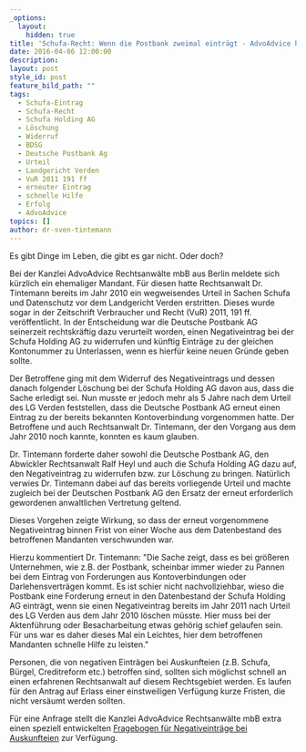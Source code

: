 ```yaml
---
_options:
  layout:
    hidden: true
title: 'Schufa-Recht: Wenn die Postbank zweimal einträgt - AdvoAdvice hilft schnell bei Löschung von Negativeintrag'
date: 2016-04-06 12:00:00
description:
layout: post
style_id: post
feature_bild_path: ""
tags:
  - Schufa-Eintrag
  - Schufa-Recht
  - Schufa Holding AG
  - Löschung
  - Widerruf
  - BDSG
  - Deutsche Postbank Ag
  - Urteil
  - Landgericht Verden
  - VuR 2011 191 ff
  - erneuter Eintrag
  - schnelle Hilfe
  - Erfolg
  - AdvoAdvice
topics: []
author: dr-sven-tintemann
---
```



Es gibt Dinge im Leben, die gibt es gar nicht. Oder doch?

Bei der Kanzlei AdvoAdvice Rechtsanwälte mbB aus Berlin meldete sich kürzlich ein ehemaliger Mandant. Für diesen hatte Rechtsanwalt Dr. Tintemann bereits im Jahr 2010 ein wegweisendes Urteil in Sachen Schufa und Datenschutz vor dem Landgericht Verden erstritten. Dieses wurde sogar in der Zeitschrift Verbraucher und Recht (VuR) 2011, 191 ff. veröffentlicht. In der Entscheidung war die Deutsche Postbank AG seinerzeit rechtskräftig dazu verurteilt worden, einen Negativeintrag bei der Schufa Holding AG zu widerrufen und künftig Einträge zu der gleichen Kontonummer zu Unterlassen, wenn es hierfür keine neuen Gründe geben sollte.

Der Betroffene ging mit dem Widerruf des Negativeintrags und dessen danach folgender Löschung bei der Schufa Holding AG davon aus, dass die Sache erledigt sei. Nun musste er jedoch mehr als 5 Jahre nach dem Urteil des LG Verden feststellen, dass die Deutsche Postbank AG erneut einen Eintrag zu der bereits bekannten Kontoverbindung vorgenommen hatte. Der Betroffene und auch Rechtsanwalt Dr. Tintemann, der den Vorgang aus dem Jahr 2010 noch kannte, konnten es kaum glauben.

Dr. Tintemann forderte daher sowohl die Deutsche Postbank AG, den Abwickler Rechtsanwalt Ralf Heyl und auch die Schufa Holding AG dazu auf, den Negativeintrag zu widerrufen bzw. zur Löschung zu bringen. Natürlich verwies Dr. Tintemann dabei auf das bereits vorliegende Urteil und machte zugleich bei der Deutschen Postbank AG den Ersatz der erneut erforderlich gewordenen anwaltlichen Vertretung geltend.

Dieses Vorgehen zeigte Wirkung, so dass der erneut vorgenommene Negativeintrag binnen Frist von einer Woche aus dem Datenbestand des betroffenen Mandanten verschwunden war.

Hierzu kommentiert Dr. Tintemann: "Die Sache zeigt, dass es bei größeren Unternehmen, wie z.B. der Postbank, scheinbar immer wieder zu Pannen bei dem Eintrag von Forderungen aus Kontoverbindungen oder Darlehensverträgen kommt. Es ist schier nicht nachvollziehbar, wieso die Postbank eine Forderung erneut in den Datenbestand der Schufa Holding AG einträgt, wenn sie einen Negativeintrag bereits im Jahr 2011 nach Urteil des LG Verden aus dem Jahr 2010 löschen müsste. Hier muss bei der Aktenführung oder Besacharbeitung etwas gehörig schief gelaufen sein. Für uns war es daher dieses Mal ein Leichtes, hier dem betroffenen Mandanten schnelle Hilfe zu leisten."

Personen, die von negativen Einträgen bei Auskunfteien (z.B. Schufa, Bürgel, Creditreform etc.) betroffen sind, sollten sich möglichst schnell an einen erfahrenen Rechtsanwalt auf diesem Rechtsgebiet werden. Es laufen für den Antrag auf Erlass einer einstweiligen Verfügung kurze Fristen, die nicht versäumt werden sollten.

Für eine Anfrage stellt die Kanzlei AdvoAdvice Rechtsanwälte mbB extra einen speziell entwickelten [Fragebogen für Negativeinträge bei Auskunfteien](/uploads/dokumente/Fragebogen_bei_Negativeintr_gen_in_einer_Wirtschaftsauskunftei.pdf "Fragebogen Negativeinträge") zur Verfügung.
